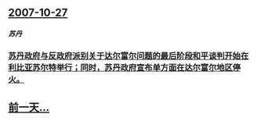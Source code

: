 ## [2007-10-27](/zh/news/2007/10/27/index.md)

##### 苏丹
### [苏丹政府与反政府派别关于达尔富尔问题的最后阶段和平谈判开始在利比亚苏尔特举行；同时，苏丹政府宣布单方面在达尔富尔地区停火。](/zh/news/2007/10/27/苏丹政府与反政府派别关于达尔富尔问题的最后阶段和平谈判开始在利比亚苏尔特举行-同时-苏丹政府宣布单方面在达尔富尔地区停火.md)
## [前一天...](/zh/news/2007/10/26/index.md)

